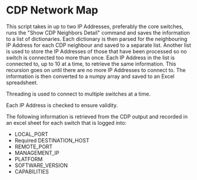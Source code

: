 # CDP Network Map

This script takes in up to two IP Addresses, preferably the core switches, runs the "Show CDP Neighbors Detail"
command and saves the information to a list of dictionaries. Each dictionary is then parsed for the neighbouring
IP Address for each CDP neighbour and saved to a separate list. Another list is used to store the IP Addresses
of those that have been processed so no switch is connected too more than once. Each IP Address in the list
is connected to, up to 10 at a time, to retrieve the same information. This recursion goes on until there are no
more IP Addresses to connect to. The information is then converted to a numpy array and saved to an Excel spreadsheet.

Threading is used to connect to multiple switches at a time.

Each IP Address is checked to ensure validity.



The following information is retrieved from the CDP output and recorded in an excel sheet for each switch that is logged into:
 - LOCAL_PORT
 - Required DESTINATION_HOST
 - REMOTE_PORT
 - MANAGEMENT_IP
 - PLATFORM
 - SOFTWARE_VERSION
 - CAPABILITIES

